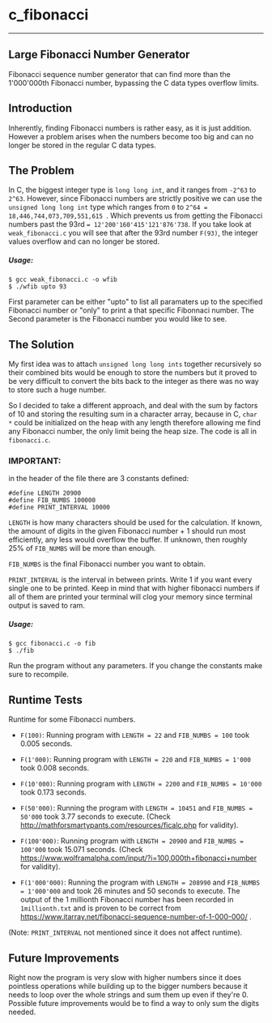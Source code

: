 # c_fibonacci



----------------------------------------------------

## Large Fibonacci Number Generator

Fibonacci sequence number generator that can find more than the 1'000'000th Fibonacci number, bypassing the C data types overflow limits.

## Introduction

Inherently, finding Fibonacci numbers is rather easy, as it is just addition. However a problem arises when the numbers become too big and can no longer be stored in the regular C data types.

## The Problem

In C, the biggest integer type is `long long int`, and it ranges from `-2^63` to `2^63`. However, since Fibonacci numbers are strictly positive we can use the `unsigned long long int` type which ranges from `0` to `2^64 = 18,446,744,073,709,551,615 `. Which prevents us from getting the Fibonacci numbers past the 93rd `= 12'200'160'415'121'876'738`. If you take look at `weak_fibonacci.c` you will see that after the 93rd number `F(93)`, the integer values overflow and can no longer be stored.

##### Usage: 
	$ gcc weak_fibonacci.c -o wfib
	$ ./wfib upto 93
First parameter can be either "upto" to list all paramaters up to the specified Fibonacci number or "only" to print a that specific Fibonnaci number.
The Second parameter is the Fibonacci number you would like to see.

## The Solution

My first idea was to attach `unsigned long long ints` together recursively so their combined bits would be enough to store the numbers but it proved to be very difficult to convert the bits back to the integer as there was no way to store such a huge number. 

So I decided to take a different approach, and deal with the sum by factors of 10 and storing the resulting sum in a character array, because in C, `char *` could be initialized on the heap with any length therefore allowing me find any Fibonacci number,  the only limit being the heap size. The code is all in `fibonacci.c`.

### IMPORTANT:


in the header of the file there are 3 constants defined:

	#define LENGTH 20900
	#define FIB_NUMBS 100000
	#define PRINT_INTERVAL 10000

`LENGTH` is how many characters should be used for the calculation. If known, the amount of digits in the given Fibonacci number + 1 should run most efficiently, any less would overflow the buffer. If unknown, then roughly 25% of `FIB_NUMBS` will be more than enough.

`FIB_NUMBS` is the final Fibonacci number you want to obtain.

`PRINT_INTERVAL` is the interval in between prints. Write 1 if you want every single one to be printed. Keep in mind that with higher fibonacci numbers if all of them are printed your terminal will clog your memory since terminal output is saved to ram.

##### Usage: 
	$ gcc fibonacci.c -o fib
	$ ./fib
Run the program without any parameters. If you change the constants make sure to recompile.

## Runtime Tests
Runtime for some Fibonacci numbers.

-  `F(100)`: Running program with `LENGTH = 22` and  `FIB_NUMBS = 100` took 0.005 seconds.

-  `F(1'000)`: Running program with `LENGTH = 220` and  `FIB_NUMBS = 1'000` took 0.008 seconds.

-  `F(10'000)`: Running program with `LENGTH = 2200` and  `FIB_NUMBS = 10'000` took 0.173 seconds.

- `F(50'000)`: Running the program with  `LENGTH = 10451` and  `FIB_NUMBS = 50'000` took 3.77 seconds to execute. (Check http://mathforsmartypants.com/resources/ficalc.php for validity).

-  `F(100'000)`: Running program with `LENGTH = 20900` and  `FIB_NUMBS = 100'000` took 15.071 seconds. (Check https://www.wolframalpha.com/input/?i=100,000th+fibonacci+number for validity).

- `F(1'000'000)`: Running the program with `LENGTH = 208990` and `FIB_NUMBS = 1'000'000` and  took 26 minutes and 50 seconds to execute. The output of the 1 millionth Fibonacci number has been recorded in `1millionth.txt` and is proven to be correct from https://www.itarray.net/fibonacci-sequence-number-of-1-000-000/ .

(Note: `PRINT_INTERVAL` not mentioned since it does not affect runtime).

## Future Improvements

Right now the program is very slow with higher numbers since it does pointless operations while building up to the bigger numbers because it needs to loop over the whole strings and sum them up even if they're 0. Possible future improvements would be to find a way to only sum the digits needed.